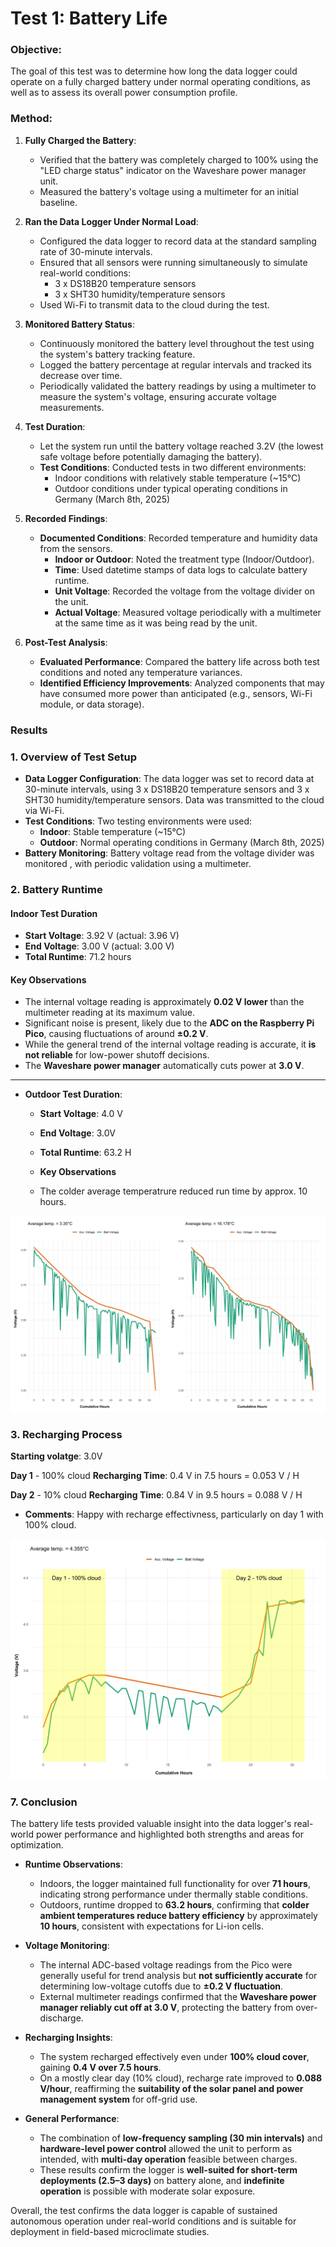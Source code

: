 # Test 1: Battery Life

### Objective:
The goal of this test was to determine how long the data logger could operate on a fully charged battery under normal operating conditions, as well as to assess its overall power consumption profile.

### Method:

1. **Fully Charged the Battery**:
   - Verified that the battery was completely charged to 100% using the "LED charge status" indicator on the Waveshare power manager unit.
   - Measured the battery's voltage using a multimeter for an initial baseline.

2. **Ran the Data Logger Under Normal Load**:
   - Configured the data logger to record data at the standard sampling rate of 30-minute intervals.
   - Ensured that all sensors were running simultaneously to simulate real-world conditions:
     - 3 x DS18B20 temperature sensors
     - 3 x SHT30 humidity/temperature sensors
   - Used Wi-Fi to transmit data to the cloud during the test.

3. **Monitored Battery Status**:
   - Continuously monitored the battery level throughout the test using the system's battery tracking feature.
   - Logged the battery percentage at regular intervals and tracked its decrease over time.
   - Periodically validated the battery readings by using a multimeter to measure the system's voltage, ensuring accurate voltage measurements.

4. **Test Duration**:
   - Let the system run until the battery voltage reached 3.2V (the lowest safe voltage before potentially damaging the battery).
   - **Test Conditions**: Conducted tests in two different environments:
     - Indoor conditions with relatively stable temperature (~15°C)
     - Outdoor conditions under typical operating conditions in Germany (March 8th, 2025)

5. **Recorded Findings**:
   - **Documented Conditions**: Recorded temperature and humidity data from the sensors.
     - **Indoor or Outdoor**: Noted the treatment type (Indoor/Outdoor).
     - **Time**: Used datetime stamps of data logs to calculate battery runtime.
     - **Unit Voltage**: Recorded the voltage from the voltage divider on the unit.
     - **Actual Voltage**: Measured voltage periodically with a multimeter at the same time as it was being read by the unit.

6. **Post-Test Analysis**:
   - **Evaluated Performance**: Compared the battery life across both test conditions and noted any temperature variances.
   - **Identified Efficiency Improvements**: Analyzed components that may have consumed more power than anticipated (e.g., sensors, Wi-Fi module, or data storage).


### Results

### 1. **Overview of Test Setup**
   - **Data Logger Configuration**: The data logger was set to record data at 30-minute intervals, using 3 x DS18B20 temperature sensors and 3 x SHT30 humidity/temperature sensors. Data was transmitted to the cloud via Wi-Fi.
   - **Test Conditions**: Two testing environments were used:
     - **Indoor**: Stable temperature (~15°C)
     - **Outdoor**: Normal operating conditions in Germany (March 8th, 2025)
   - **Battery Monitoring**: Battery voltage read from the voltage divider was monitored , with periodic validation using a multimeter.

### 2. **Battery Runtime**

#### **Indoor Test Duration**
- **Start Voltage**: 3.92 V (actual: 3.96 V)  
- **End Voltage**: 3.00 V (actual: 3.00 V)  
- **Total Runtime**: 71.2 hours  

#### **Key Observations**
- The internal voltage reading is approximately **0.02 V lower** than the multimeter reading at its maximum value.  
- Significant noise is present, likely due to the **ADC on the Raspberry Pi Pico**, causing fluctuations of around **±0.2 V**.  
- While the general trend of the internal voltage reading is accurate, it **is not reliable** for low-power shutoff decisions.  
- The **Waveshare power manager** automatically cuts power at **3.0 V**.
   
---
   - **Outdoor Test Duration**:
     - **Start Voltage**: 4.0 V 
     - **End Voltage**: 3.0V
     - **Total Runtime**: 63.2 H
       
     - **Key Observations**
     - The  colder average temperatrure reduced run time by approx. 10 hours.
       

![Voltage vs Time Temperature Plot](Plots/Voltage_time_Temp.svg)



### 3. **Recharging Process**

   **Starting volatge**: 3.0V
   
**Day 1** - 100% cloud
**Recharging Time**: 0.4 V in 7.5 hours = 0.053 V / H

**Day 2** - 10% cloud
**Recharging Time**: 0.84 V in 9.5 hours = 0.088 V / H
   
   - **Comments**: Happy with recharge effectivness, particularly on day 1 with 100% cloud. 
     
![Recharge_time](Plots/recharge_time.svg)


### 7. **Conclusion**

The battery life tests provided valuable insight into the data logger's real-world power performance and highlighted both strengths and areas for optimization.

- **Runtime Observations**:
  - Indoors, the logger maintained full functionality for over **71 hours**, indicating strong performance under thermally stable conditions.
  - Outdoors, runtime dropped to **63.2 hours**, confirming that **colder ambient temperatures reduce battery efficiency** by approximately **10 hours**, consistent with expectations for Li-ion cells.

- **Voltage Monitoring**:
  - The internal ADC-based voltage readings from the Pico were generally useful for trend analysis but **not sufficiently accurate** for determining low-voltage cutoffs due to **±0.2 V fluctuation**.
  - External multimeter readings confirmed that the **Waveshare power manager reliably cut off at 3.0 V**, protecting the battery from over-discharge.

- **Recharging Insights**:
  - The system recharged effectively even under **100% cloud cover**, gaining **0.4 V over 7.5 hours**.
  - On a mostly clear day (10% cloud), recharge rate improved to **0.088 V/hour**, reaffirming the **suitability of the solar panel and power management system** for off-grid use.

- **General Performance**:
  - The combination of **low-frequency sampling (30 min intervals)** and **hardware-level power control** allowed the unit to perform as intended, with **multi-day operation** feasible between charges.
  - These results confirm the logger is **well-suited for short-term deployments (2.5–3 days)** on battery alone, and **indefinite operation** is possible with moderate solar exposure.


Overall, the test confirms the data logger is capable of sustained autonomous operation under real-world conditions and is suitable for deployment in field-based microclimate studies.

  



